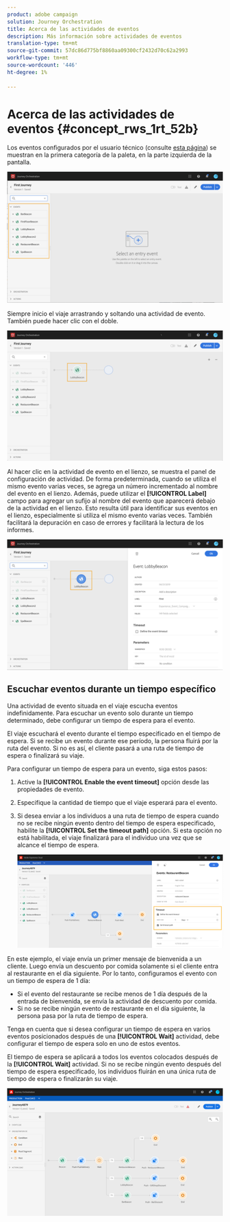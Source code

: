 ```yaml
---
product: adobe campaign
solution: Journey Orchestration
title: Acerca de las actividades de eventos
description: Más información sobre actividades de eventos
translation-type: tm+mt
source-git-commit: 57dc86d775bf8860aa09300cf2432d70c62a2993
workflow-type: tm+mt
source-wordcount: '446'
ht-degree: 1%

---
```



# Acerca de las actividades de eventos {#concept_rws_1rt_52b}

Los eventos configurados por el usuario técnico (consulte [esta página](../event/about-events.md)) se muestran en la primera categoría de la paleta, en la parte izquierda de la pantalla.

![](../assets/journey43.png)

Siempre inicio el viaje arrastrando y soltando una actividad de evento. También puede hacer clic con el doble.

![](../assets/journey44.png)

Al hacer clic en la actividad de evento en el lienzo, se muestra el panel de configuración de actividad. De forma predeterminada, cuando se utiliza el mismo evento varias veces, se agrega un número incrementado al nombre del evento en el lienzo. Además, puede utilizar el **[!UICONTROL Label]** campo para agregar un sufijo al nombre del evento que aparecerá debajo de la actividad en el lienzo. Esto resulta útil para identificar sus eventos en el lienzo, especialmente si utiliza el mismo evento varias veces. También facilitará la depuración en caso de errores y facilitará la lectura de los informes.

![](../assets/journey33.png)

## Escuchar eventos durante un tiempo específico

Una actividad de evento situada en el viaje escucha eventos indefinidamente. Para escuchar un evento solo durante un tiempo determinado, debe configurar un tiempo de espera para el evento.

El viaje escuchará el evento durante el tiempo especificado en el tiempo de espera. Si se recibe un evento durante ese período, la persona fluirá por la ruta del evento. Si no es así, el cliente pasará a una ruta de tiempo de espera o finalizará su viaje.

Para configurar un tiempo de espera para un evento, siga estos pasos:

1. Active la **[!UICONTROL Enable the event timeout]** opción desde las propiedades de evento.

1. Especifique la cantidad de tiempo que el viaje esperará para el evento.

1. Si desea enviar a los individuos a una ruta de tiempo de espera cuando no se recibe ningún evento dentro del tiempo de espera especificado, habilite la **[!UICONTROL Set the timeout path]** opción. Si esta opción no está habilitada, el viaje finalizará para el individuo una vez que se alcance el tiempo de espera.

   ![](../assets/event-timeout.png)

En este ejemplo, el viaje envía un primer mensaje de bienvenida a un cliente. Luego envía un descuento por comida solamente si el cliente entra al restaurante en el día siguiente. Por lo tanto, configuramos el evento con un tiempo de espera de 1 día:

* Si el evento del restaurante se recibe menos de 1 día después de la entrada de bienvenida, se envía la actividad de descuento por comida.
* Si no se recibe ningún evento de restaurante en el día siguiente, la persona pasa por la ruta de tiempo de espera.

Tenga en cuenta que si desea configurar un tiempo de espera en varios eventos posicionados después de una **[!UICONTROL Wait]** actividad, debe configurar el tiempo de espera solo en uno de estos eventos.

El tiempo de espera se aplicará a todos los eventos colocados después de la **[!UICONTROL Wait]** actividad. Si no se recibe ningún evento después del tiempo de espera especificado, los individuos fluirán en una única ruta de tiempo de espera o finalizarán su viaje.

![](../assets/event-timeout-group.png)
